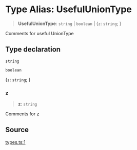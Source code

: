 # Type Alias: UsefulUnionType

> **UsefulUnionType**: `string` \| `boolean` \| \{`z`: `string`; \}

Comments for useful UnionType

## Type declaration

`string`

`boolean`

\{`z`: `string`; \}

### z

> **z**: `string`

Comments for z

## Source

[types.ts:1](http://source-url)
